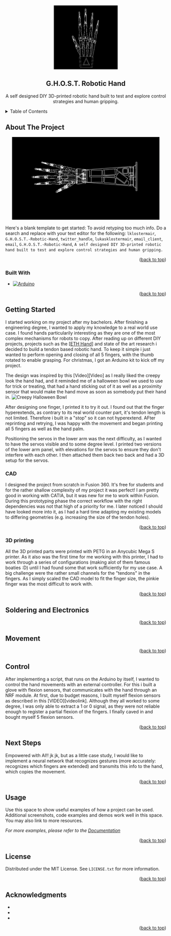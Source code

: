 
<a id="readme-top"></a>

<br />
<div align="center">
  <a href="https://github.com/lklostermair/G.H.O.S.T.-Robotic-Hand">
    <img src="hand.png" alt="Logo" width="200" height="200">
  </a>

<h2 align="center">G.H.O.S.T. Robotic Hand</h3>

  <p align="center">
    A self designed DIY 3D-printed robotic hand built to test and explore control strategies and human gripping.
    <br />
  </p>
</div>



<!-- TABLE OF CONTENTS -->
<details>
  <summary>Table of Contents</summary>
  <ol>
    <li>
      <a href="#about-the-project">About The Project</a>
      <ul>
        <li><a href="#built-with">Built With</a></li>
      </ul>
    </li>
    <li>
      <a href="#getting-started">Getting Started</a>
      <ul>
        <li><a href="#prerequisites">Prerequisites</a></li>
        <li><a href="#installation">Installation</a></li>
      </ul>
    </li>
    <li><a href="#usage">Usage</a></li>
    <li><a href="#roadmap">Roadmap</a></li>
    <li><a href="#contributing">Contributing</a></li>
    <li><a href="#license">License</a></li>
    <li><a href="#contact">Contact</a></li>
    <li><a href="#acknowledgments">Acknowledgments</a></li>
  </ol>
</details>



<!-- ABOUT THE PROJECT -->
## About The Project

<p align="center">
  <img src="Hand_v1.gif" alt="3D part structure">
</p>



Here's a blank template to get started: To avoid retyping too much info. Do a search and replace with your text editor for the following: `lklostermair`, `G.H.O.S.T.-Robotic-Hand`, `twitter_handle`, `lukasklostermair`, `email_client`, `email`, `G.H.O.S.T.-Robotic-Hand`, `A self designed DIY 3D-printed robotic hand built to test and explore control strategies and human gripping.`

<p align="right">(<a href="#readme-top">back to top</a>)</p>



### Built With

* [![Arduino](https://img.shields.io/badge/Arduino-00979D?style=for-the-badge&logo=arduino&logoColor=white)](https://www.arduino.cc/)

<p align="right">(<a href="#readme-top">back to top</a>)</p>






<!-- GETTING STARTED -->
## Getting Started

I started working on my project after my bachelors. After finishing a engineering degree, I wanted to apply my knowledge to a real world use case. I found hands particularily interesting as they are one of the most complex mechanisms for robots to copy. After reading up on different DIY projects, projects such as the [[ETH Hand](https://www.youtube.com/watch?v=3SUpe5RBC70)] and state of the art research i decided to build a tendon based robotic hand. To keep it simple i just wanted to perform opening and closing of all 5 fingers, with the thumb rotated to enable grasping. For christmas, I got an Arduino kit to kick off my project.

The design was inspired by this [Video][Video] as I really liked the creepy look the hand had, and it reminded me of a halloween bowl we used to use for trick or treating, that had a hand sticking out of it as well as a proximity sensor that would make the hand move as soon as somebody put their hand in.
<img src="https://inst-0.cdn.shockers.de/ku_cdn/out/pictures/master/product/3/creppy-bonbonschuessel-mit-skeletthand-creppy-candy-bowl-with-moving-skeleton-hand-halloween-deko-54123-006.jpg" alt="Creepy Halloween Bowl">


After designing one finger, I printed it to try it out.
I found out that the finger hyperextends, as contrary to its real world counter part, it's tendon length is not limited. Therefore i built in a "stop" so it can not hyperextend. AFter reprinting and retrying, I was happy with the movement and began printing all 5 fingers as well as the hand palm.

Positioning the servos in the lower arm was the next difficulty, as I wanted to have the servos visible and to some degree level. I printed two versions of the lower arm panel, with elevations for the servos to ensure they don't interfere with each other. I then attached them back two back and had a 3D setup for the servos.

### CAD

I designed the project from scratch in Fusion 360. It's free for students and for the rather shallow complexity of my project it was perfect! I am pretty good in working with CATIA, but it was new for me to work within Fusion. During this prototyping phase the correct workflow with the right dependencies was not that high of a priority for me. I later noticed I should have looked more into it, as I had a hard time adapting my existing models to differing geometries (e.g. increasing the size of the tendon holes).



<p align="right">(<a href="#readme-top">back to top</a>)</p>

### 3D printing

All the 3D printed parts were printed with PETG in an Anycubic Mega S printer. As it also was the first time for me working with this printer, I had to work through a series of configurations (making alot of them famous boaties :D) until I had found some that work sufficiently for my use case. A big challenge were the rather small channels for the "tendons" in the fingers. As I simply scaled the CAD model to fit the finger size, the pinkie finger was the most difficult to work with.

<p align="right">(<a href="#readme-top">back to top</a>)</p>

## Soldering and Electronics

<p align="right">(<a href="#readme-top">back to top</a>)</p>

## Movement

<p align="right">(<a href="#readme-top">back to top</a>)</p>

## Control

After implementing a script, that runs on the Arduino by itself, I wanted to control the hand movements with an external controller. For this i built a glove with flexion sensors, that communicates with the hand through an NRF module.
At first, due to budget reasons, I built myself flexion sensors as described in this [VIDEO][videolink]. Although they all worked to some degree, I was only able to extract a 1 or 0 signal, as they were not reliable enough to register a partial flexion of the fingers. I finally caved in and bought myself 5 flexion sensors.

<p align="right">(<a href="#readme-top">back to top</a>)</p>

## Next Steps

Empowered with AI!! jk jk, but as a little case study, I would like to implement a neural network that recognizes gestures (more accurately: recognizes which fingers are extended) and transmits this info to the hand, which copies the movement.

<p align="right">(<a href="#readme-top">back to top</a>)</p>

## Usage

Use this space to show useful examples of how a project can be used. Additional screenshots, code examples and demos work well in this space. You may also link to more resources.

_For more examples, please refer to the [Documentation](https://example.com)_

<p align="right">(<a href="#readme-top">back to top</a>)</p>



<!-- LICENSE -->
## License

Distributed under the MIT License. See `LICENSE.txt` for more information.

<p align="right">(<a href="#readme-top">back to top</a>)</p>


<!-- ACKNOWLEDGMENTS -->
## Acknowledgments

* []()
* []()
* []()

<p align="right">(<a href="#readme-top">back to top</a>)</p>



<!-- MARKDOWN LINKS & IMAGES -->
<!-- https://www.markdownguide.org/basic-syntax/#reference-style-links -->
[contributors-shield]: https://img.shields.io/github/contributors/lklostermair/G.H.O.S.T.-Robotic-Hand.svg?style=for-the-badge
[contributors-url]: https://github.com/lklostermair/G.H.O.S.T.-Robotic-Hand/graphs/contributors
[forks-shield]: https://img.shields.io/github/forks/lklostermair/G.H.O.S.T.-Robotic-Hand.svg?style=for-the-badge
[forks-url]: https://github.com/lklostermair/G.H.O.S.T.-Robotic-Hand/network/members
[stars-shield]: https://img.shields.io/github/stars/lklostermair/G.H.O.S.T.-Robotic-Hand.svg?style=for-the-badge
[stars-url]: https://github.com/lklostermair/G.H.O.S.T.-Robotic-Hand/stargazers
[issues-shield]: https://img.shields.io/github/issues/lklostermair/G.H.O.S.T.-Robotic-Hand.svg?style=for-the-badge
[issues-url]: https://github.com/lklostermair/G.H.O.S.T.-Robotic-Hand/issues
[license-shield]: https://img.shields.io/github/license/lklostermair/G.H.O.S.T.-Robotic-Hand.svg?style=for-the-badge
[license-url]: https://github.com/lklostermair/G.H.O.S.T.-Robotic-Hand/blob/master/LICENSE.txt
[linkedin-shield]: https://img.shields.io/badge/-LinkedIn-black.svg?style=for-the-badge&logo=linkedin&colorB=555
[linkedin-url]: https://linkedin.com/in/lukasklostermair
[Laravel-url]: https://laravel.com
[Bootstrap.com]: https://img.shields.io/badge/Bootstrap-563D7C?style=for-the-badge&logo=bootstrap&logoColor=white
[Bootstrap-url]: https://getbootstrap.com
[JQuery.com]: https://img.shields.io/badge/jQuery-0769AD?style=for-the-badge&logo=jquery&logoColor=white
[JQuery-url]: https://jquery.com 
